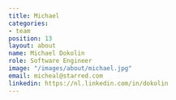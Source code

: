 ```yaml
---
title: Michael
categories:
- team
position: 13
layout: about
name: Michael Dokolin
role: Software Engineer
image: "/images/about/michael.jpg"
email: micheal@starred.com
linkedin: https://nl.linkedin.com/in/dokolin
---
```


